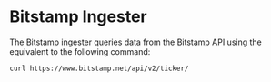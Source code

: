 # Bitstamp Ingester

The Bitstamp ingester queries data from the Bitstamp API
using the equivalent to the following command:

```shell
curl https://www.bitstamp.net/api/v2/ticker/
```
